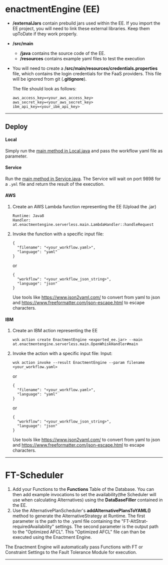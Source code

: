 # enactmentEngine (EE)

- **/externalJars** contain prebuild jars used within the EE. If you import the EE project, you will need to link these external libraries. Keep them upToDate if they work properly.
- **/src/main** 
    - **/java** contains the source code of the EE.
    - **/resources** contains example yaml files to test the execution
- You will need to create a **/src/main/resources/credentials.properties** file, which contains the login credentials for the FaaS providers. This file will be ignored from git (**.gitignore**).

    The file should look as follows:
    ````
    aws_access_key=<your_aws_access_key>
    aws_secret_key=<your_aws_secret_key>
    ibm_api_key=<your_ibm_api_key>
    ````
    
---------------
    
## Deploy

#### Local
Simply run the [main method in Local.java](src/main/java/at/enactmentengine/serverless/main/Local.java) and pass the workflow yaml file as parameter.

#### Service
Run the [main method in Service.java](src/main/java/at/enactmentengine/serverless/main/Service.java). The Service will wait on port 9898 for a `.yml` file and return the result of the execution.

#### AWS
1. Create an AWS Lambda function representing the EE (Upload the .jar)
   ````
   Runtime: Java8
   Handler: at.enactmentengine.serverless.main.LambdaHandler::handleRequest
   ````
2. Invoke the function with a specific input file:
    ````
    {
      "filename": "<your_workflow.yaml>",
      "language": "yaml"
    }
    ````
    or
    ````
    {
      "workflow": "<your_workflow_json_string>",
      "language": "json"
    }
    ````
    Use tools like https://www.json2yaml.com/ to convert from yaml to json and https://www.freeformatter.com/json-escape.html to escape characters.
    
#### IBM
1. Create an IBM action representing the EE
    ````
    wsk action create EnactmentEngine <exported_ee.jar> --main at.enactmentengine.serverless.main.OpenWhiskHandler#main
    ````
2. Invoke the action with a specific input file:
    Input:
    ````
    wsk action invoke --result EnactmentEngine --param filename <your_workflow.yaml>
    ````
    or
    ````
    {
      "filename": "<your_workflow.yaml>",
      "language": "yaml"
    }
    ````
    or
    ````
    {
      "workflow": "<your_workflow_json_string>",
      "language": "json"
    }
    ````
    Use tools like https://www.json2yaml.com/ to convert from yaml to json and https://www.freeformatter.com/json-escape.html to escape characters.

---------------
	
# FT-Scheduler
1. Add your Functions to the **Functions** Table of the Database. You can then add example invocations to set the availability(the Scheduler will use when calculating Alternatives) using the **DataBaseFiller** contained in the EE.
2. Use the AlternativePlanScheduler's **addAlternativePlansToYAML()** method to generate the AlternativeStrategy at Runtime. The first parameter is the path to the .yaml file containing the "FT-AltStrat-requiredAvailability" settings. The second parameter is the output path to the "Optimized AFCL". This "Optimized AFCL" file can than be executed using the Enactment Engine.

The Enactment Engine will automatically pass Functions with FT or Constraint Settings to the Fault Tolerance Module for execution.

---------------

  
